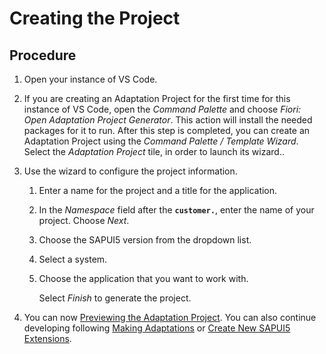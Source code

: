 <!-- loio072f566ed1d845b6aa41cb01057700d5 -->

# Creating the Project



<a name="loio072f566ed1d845b6aa41cb01057700d5__steps_b11_dpw_5pb"/>

## Procedure

1.  Open your instance of VS Code.

2.  If you are creating an Adaptation Project for the first time for this instance of VS Code, open the *Command Palette* and choose *Fiori: Open Adaptation Project Generator*. This action will install the needed packages for it to run. After this step is completed, you can create an Adaptation Project using the *Command Palette / Template Wizard*. Select the *Adaptation Project* tile, in order to launch its wizard..

3.  Use the wizard to configure the project information.

    1.  Enter a name for the project and a title for the application.

    2.  In the *Namespace* field after the **`customer.`**, enter the name of your project. Choose *Next*.

    3.  Choose the SAPUI5 version from the dropdown list.

    4.  Select a system.

    5.  Choose the application that you want to work with.

        Select *Finish* to generate the project.


4.  You can now [Previewing the Adaptation Project](previewing-the-adaptation-project-8701335.md). You can also continue developing following [Making Adaptations](making-adaptations-2a076dd.md) or [Create New SAPUI5 Extensions](https://help.sap.com/docs/bas/developing-sap-fiori-app-in-sap-business-application-studio/create-new-sapui5-extensions?locale=en-US).


